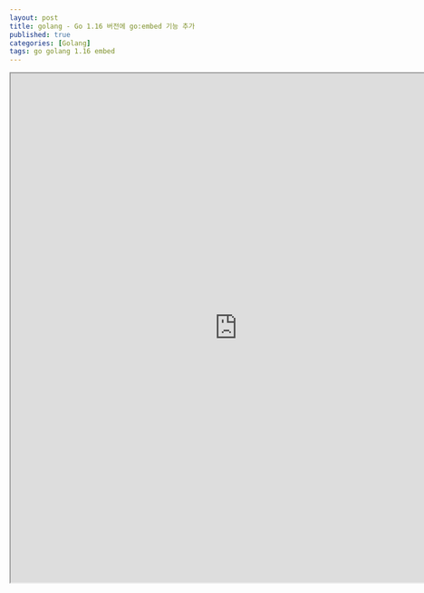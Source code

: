 ```yaml
---
layout: post
title: golang - Go 1.16 버전에 go:embed 기능 추가
published: true
categories: [Golang]
tags: go golang 1.16 embed
---
```

<iframe width="800" height="900" src="https://docs.google.com/document/d/e/2PACX-1vRNJ4P05NrH54EqNIhd_VutmMv_z0Zi05OTYdzJmvQo136DynFnSeuWp2y4L5toG8x6LkpHTmQpbTed/pub?embedded=true"></iframe>    
  
  